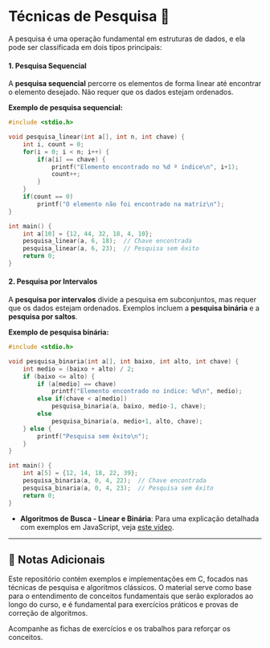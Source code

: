 # Técnicas de Pesquisa 🔎

A pesquisa é uma operação fundamental em estruturas de dados, e ela pode ser classificada em dois tipos principais:

#### 1. Pesquisa Sequencial
A **pesquisa sequencial** percorre os elementos de forma linear até encontrar o elemento desejado. Não requer que os dados estejam ordenados.

**Exemplo de pesquisa sequencial:**

```c
#include <stdio.h>

void pesquisa_linear(int a[], int n, int chave) {
    int i, count = 0;
    for(i = 0; i < n; i++) {
        if(a[i] == chave) {
            printf("Elemento encontrado no %d º índice\n", i+1);
            count++;
        }
    }
    if(count == 0)
        printf("O elemento não foi encontrado na matriz\n");
}

int main() {
    int a[10] = {12, 44, 32, 18, 4, 10};
    pesquisa_linear(a, 6, 18);  // Chave encontrada
    pesquisa_linear(a, 6, 23);  // Pesquisa sem êxito
    return 0;
}
```

#### 2. Pesquisa por Intervalos
A **pesquisa por intervalos** divide a pesquisa em subconjuntos, mas requer que os dados estejam ordenados. Exemplos incluem a **pesquisa binária** e a **pesquisa por saltos**.

**Exemplo de pesquisa binária:**

```c
#include <stdio.h>

void pesquisa_binaria(int a[], int baixo, int alto, int chave) {
    int medio = (baixo + alto) / 2;
    if (baixo <= alto) {
        if (a[medio] == chave)
            printf("Elemento encontrado no índice: %d\n", medio);
        else if(chave < a[medio])
            pesquisa_binaria(a, baixo, medio-1, chave);
        else
            pesquisa_binaria(a, medio+1, alto, chave);
    } else {
        printf("Pesquisa sem êxito\n");
    }
}

int main() {
    int a[5] = {12, 14, 18, 22, 39};
    pesquisa_binaria(a, 0, 4, 22);  // Chave encontrada
    pesquisa_binaria(a, 0, 4, 23);  // Pesquisa sem êxito
    return 0;
}
```

- **Algoritmos de Busca - Linear e Binária**: Para uma explicação detalhada com exemplos em JavaScript, veja [este vídeo](https://youtu.be/KUUXv6rBCrY).

---

## 📝 Notas Adicionais

Este repositório contém exemplos e implementações em C, focados nas técnicas de pesquisa e algoritmos clássicos. O material serve como base para o entendimento de conceitos fundamentais que serão explorados ao longo do curso, e é fundamental para exercícios práticos e provas de correção de algoritmos.

Acompanhe as fichas de exercícios e os trabalhos para reforçar os conceitos.
